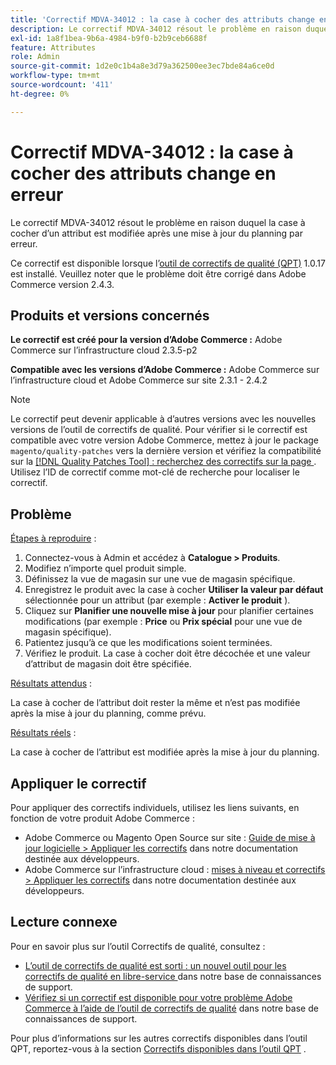 ```yaml
---
title: 'Correctif MDVA-34012 : la case à cocher des attributs change en erreur'
description: Le correctif MDVA-34012 résout le problème en raison duquel la case à cocher d’un attribut est modifiée après une mise à jour du planning par erreur.
exl-id: 1a8f1bea-9b6a-4984-b9f0-b2b9ceb6688f
feature: Attributes
role: Admin
source-git-commit: 1d2e0c1b4a8e3d79a362500ee3ec7bde84a6ce0d
workflow-type: tm+mt
source-wordcount: '411'
ht-degree: 0%

---
```


# Correctif MDVA-34012 : la case à cocher des attributs change en erreur

Le correctif MDVA-34012 résout le problème en raison duquel la case à cocher d’un attribut est modifiée après une mise à jour du planning par erreur.

Ce correctif est disponible lorsque l’[outil de correctifs de qualité (QPT)](https://devdocs.magento.com/guides/v2.4/comp-mgr/patching.html#mqp) 1.0.17 est installé. Veuillez noter que le problème doit être corrigé dans Adobe Commerce version 2.4.3.

## Produits et versions concernés

**Le correctif est créé pour la version d’Adobe Commerce :** Adobe Commerce sur l’infrastructure cloud 2.3.5-p2

**Compatible avec les versions d’Adobe Commerce :** Adobe Commerce sur l’infrastructure cloud et Adobe Commerce sur site 2.3.1 - 2.4.2

>[!NOTE]
>
>Le correctif peut devenir applicable à d’autres versions avec les nouvelles versions de l’outil de correctifs de qualité. Pour vérifier si le correctif est compatible avec votre version Adobe Commerce, mettez à jour le package `magento/quality-patches` vers la dernière version et vérifiez la compatibilité sur la [[!DNL Quality Patches Tool] : recherchez des correctifs sur la page ](https://devdocs.magento.com/quality-patches/tool.html#patch-grid). Utilisez l’ID de correctif comme mot-clé de recherche pour localiser le correctif.

## Problème

<u>Étapes à reproduire</u> :

1. Connectez-vous à Admin et accédez à **Catalogue > Produits**.
1. Modifiez n’importe quel produit simple.
1. Définissez la vue de magasin sur une vue de magasin spécifique.
1. Enregistrez le produit avec la case à cocher **Utiliser la valeur par défaut** sélectionnée pour un attribut (par exemple : **Activer le produit** ).
1. Cliquez sur **Planifier une nouvelle mise à jour** pour planifier certaines modifications (par exemple : **Price** ou **Prix spécial** pour une vue de magasin spécifique).
1. Patientez jusqu’à ce que les modifications soient terminées.
1. Vérifiez le produit. La case à cocher doit être décochée et une valeur d’attribut de magasin doit être spécifiée.

<u>Résultats attendus</u> :

La case à cocher de l’attribut doit rester la même et n’est pas modifiée après la mise à jour du planning, comme prévu.

<u>Résultats réels</u> :

La case à cocher de l’attribut est modifiée après la mise à jour du planning.

## Appliquer le correctif

Pour appliquer des correctifs individuels, utilisez les liens suivants, en fonction de votre produit Adobe Commerce :

* Adobe Commerce ou Magento Open Source sur site : [Guide de mise à jour logicielle > Appliquer les correctifs](https://devdocs.magento.com/guides/v2.4/comp-mgr/patching/mqp.html) dans notre documentation destinée aux développeurs.
* Adobe Commerce sur l’infrastructure cloud : [mises à niveau et correctifs > Appliquer les correctifs](https://devdocs.magento.com/cloud/project/project-patch.html) dans notre documentation destinée aux développeurs.

## Lecture connexe

Pour en savoir plus sur l’outil Correctifs de qualité, consultez :

* [ L’outil de correctifs de qualité est sorti : un nouvel outil pour les correctifs de qualité en libre-service ](/help/announcements/adobe-commerce-announcements/magento-quality-patches-released-new-tool-to-self-serve-quality-patches.md) dans notre base de connaissances de support.
* [Vérifiez si un correctif est disponible pour votre problème Adobe Commerce à l’aide de l’outil de correctifs de qualité](/help/support-tools/patches-available-in-qpt-tool/check-patch-for-magento-issue-with-magento-quality-patches.md) dans notre base de connaissances de support.

Pour plus d’informations sur les autres correctifs disponibles dans l’outil QPT, reportez-vous à la section [Correctifs disponibles dans l’outil QPT](https://support.magento.com/hc/en-us/sections/360010506631-Patches-available-in-QPT-tool-) .
